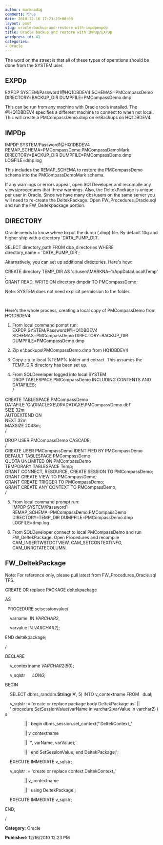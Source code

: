 ```yaml
---
author: marknadig
comments: true
date: 2010-12-16 17:23:23+00:00
layout: post
slug: oracle-backup-and-restore-with-impdpexpdp
title: Oracle backup and restore with IMPDp/EXPDp
wordpress_id: 41
categories:
- Oracle
---
```


The word on the street is that all of these types of operations should be done from the SYSTEM user. 


## EXPDp 


EXPDP SYSTEM/Password1@HQ1DBDEV4 SCHEMAS=PMCompassDemo DIRECTORY=BACKUP_DIR DUMPFILE=PMCompassDemo.dmp 


This can be run from any machine with Oracle tools installed. The @HQ1DBDEV4 specifies a different machine to connect to when not local. This will create a PMCompassDemo.dmp on e:\Backups on HQ1DBDEV4. 


## IMPDp 


IMPDP SYSTEM/Password1@HQ1DBDEV4 REMAP_SCHEMA=PMCompassDemo:PMCompassDemoMark DIRECTORY=BACKUP_DIR DUMPFILE=PMCompassDemo.dmp LOGFILE=dmp.log 


This includes the REMAP_SCHEMA to restore the PMCompassDemo schema into the PMCompassDemoMark schema. 


If any warnings or errors appear, open SQLDeveloper and recompile any views/procedures that threw warnings. Also, the DeltekPackage is unique per user in Oracle. Since we have many dbs/users on the same server you will need to re-create the DeltekPackage. Open FW_Procedures_Oracle.sql and run the FW_Deltekpackage portion. 


## DIRECTORY 


Oracle needs to know where to put the dump (.dmp) file. By default 10g and higher ship with a directory 'DATA_PUMP_DIR'. 


SELECT directory_path
			FROM
			dba_directories
			WHERE
			directory_name = 'DATA_PUMP_DIR'; 
	

Alternatively, you can set up additional directories. Here's how: 


CREATE directory TEMP_DIR AS 'c:\users\MARKNA~1\AppData\Local\Temp';   
GRANT READ, WRITE ON directory dmpdir TO PMCompassDemo;  
	

Note: SYSTEM does not need explicit permission to the folder. 


 
 

Here's the whole process, creating a local copy of PMCompassDemo from HQ1DBDEV4. 


  1. From local command pompt run:  
EXPDP SYSTEM/Password1@HQ1DBDEV4 SCHEMAS=PMCompassDemo DIRECTORY=BACKUP_DIR DUMPFILE=PMCompassDemo.dmp
		
  2. Zip e:\backups\PMCompassDemo.dmp from HQ1DBDEV4 

  3. Copy zip to local %TEMP% folder and extract. This assumes the TEMP_DIR directory has been set up. 

  4. From SQLDeveloper logged into local SYSTEM  
DROP TABLESPACE PMCompassDemo INCLUDING CONTENTS AND DATAFILES;  
/   
  
CREATE TABLESPACE PMCompassDemo  
DATAFILE 'C:\ORACLEXE\ORADATA\XE\PMCompassDemo.dbf'   
SIZE 32m   
AUTOEXTEND ON   
NEXT 32m   
MAXSIZE 2048m;  
/   
  
DROP USER PMCompassDemo CASCADE;  
/   
CREATE USER PMCompassDemo IDENTIFIED BY PMCompassDemo   
DEFAULT TABLESPACE PMCompassDemo  
QUOTA UNLIMITED ON PMCompassDemo  
TEMPORARY TABLESPACE Temp;  
GRANT CONNECT, RESOURCE, CREATE SESSION TO PMCompassDemo;  
GRANT CREATE VIEW TO PMCompassDemo;  
GRANT CREATE TRIGGER TO PMCompassDemo;  
GRANT CREATE ANY CONTEXT TO PMCompassDemo;  
/
		
  5. From local command prompt run:  
IMPDP SYSTEM/Password1 REMAP_SCHEMA=PMCompassDemo:PMCompassDemo DIRECTORY=TEMP_DIR DUMPFILE=PMCompassDemo.dmp LOGFILE=dmp.log
		
  6. From SQLDeveloper connect to local PMCompassDemo and run FW_DeltekPackage. Open Procedures and recompile CAM_INSERTWSTDCTVIEW, CAM_SETCONTEXTINFO, CAM_UNROTATECOLUMN. 


## FW_DeltekPackage 


Note: For reference only, please pull latest from FW_Procedures_Oracle.sql TFS. 


CREATE OR replace PACKAGE deltekpackage
			  
AS
			  
  PROCEDURE setsessionvalue(
			  
    varname  IN _VARCHAR2_,
			  
    varvalue IN _VARCHAR2_);
			  
END deltekpackage;
			  
  
/
			  
DECLARE
			  
    v_contextname _VARCHAR2_(50);
			  
    v_sqlstr      _LONG_;
			  
BEGIN
			  
    SELECT dbms_random.**String**('A', 5)
			INTO
			v_contextname
			FROM   dual;
			  
  
    v_sqlstr := 'create or replace package body DeltekPackage as' ||   
    ' procedure SetSessionValue(varName in varchar2,varValue in varchar2) is'
			  
                || ' begin dbms_session.set_context(''DeltekContext_'
			  
                || v_contextname
			  
                || ''', varName, varValue);'
			  
                || ' end SetSessionValue; end DeltekPackage;';
			  
  
    EXECUTE IMMEDIATE v_sqlstr;
			  
  
    v_sqlstr := 'create or replace context DeltekContext_'
			  
                || v_contextname
			  
                || ' using DeltekPackage';
			  
  
    EXECUTE IMMEDIATE v_sqlstr;
			  
END;
			  
/ 

**Category:** Oracle

**Published:** 12/16/2010 12:23 PM


